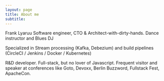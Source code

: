 ```yaml
---
layout: page
title: About me
subtitle:
---
```


Frank Lyaruu
Software engineer, CTO & Architect-with-dirty-hands.
Dance instructor and Blues DJ

Specialized in Stream processing (Kafka, Debezium) and build pipelines (CircleCI / Jenkins / Docker / Kubernetes)

R&D developer. Full-stack, but no lover of Javascript.
Frequent visitor and speaker at conferences like Goto, Devoxx, Berlin Buzzword, Fullstack Fest, ApacheCon.
